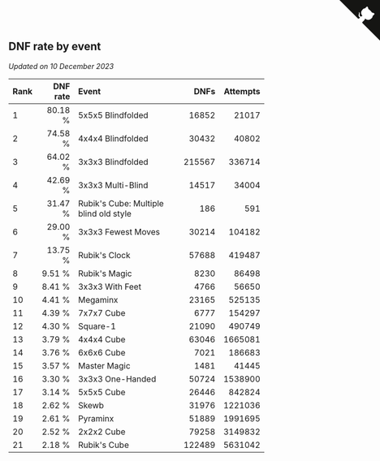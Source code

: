 ## DNF rate by event

*Updated on 10 December 2023*

| Rank | DNF rate | Event | DNFs | Attempts |
| :--- | ---: | :--- | ---: | ---: |
| 1 | 80.18 % | 5x5x5 Blindfolded | 16852 | 21017 |
| 2 | 74.58 % | 4x4x4 Blindfolded | 30432 | 40802 |
| 3 | 64.02 % | 3x3x3 Blindfolded | 215567 | 336714 |
| 4 | 42.69 % | 3x3x3 Multi-Blind | 14517 | 34004 |
| 5 | 31.47 % | Rubik's Cube: Multiple blind old style | 186 | 591 |
| 6 | 29.00 % | 3x3x3 Fewest Moves | 30214 | 104182 |
| 7 | 13.75 % | Rubik's Clock | 57688 | 419487 |
| 8 | 9.51 % | Rubik's Magic | 8230 | 86498 |
| 9 | 8.41 % | 3x3x3 With Feet | 4766 | 56650 |
| 10 | 4.41 % | Megaminx | 23165 | 525135 |
| 11 | 4.39 % | 7x7x7 Cube | 6777 | 154297 |
| 12 | 4.30 % | Square-1 | 21090 | 490749 |
| 13 | 3.79 % | 4x4x4 Cube | 63046 | 1665081 |
| 14 | 3.76 % | 6x6x6 Cube | 7021 | 186683 |
| 15 | 3.57 % | Master Magic | 1481 | 41445 |
| 16 | 3.30 % | 3x3x3 One-Handed | 50724 | 1538900 |
| 17 | 3.14 % | 5x5x5 Cube | 26446 | 842824 |
| 18 | 2.62 % | Skewb | 31976 | 1221036 |
| 19 | 2.61 % | Pyraminx | 51889 | 1991695 |
| 20 | 2.52 % | 2x2x2 Cube | 79258 | 3149832 |
| 21 | 2.18 % | Rubik's Cube | 122489 | 5631042 |


<a href="https://github.com/JustinTimeCuber/wca_statistics" class="github-corner" aria-label="View source on Github"><svg width="80" height="80" viewBox="0 0 250 250" style="fill:#151513; color:#fff; position: absolute; top: 0; border: 0; right: 0;" aria-hidden="true"><path d="M0,0 L115,115 L130,115 L142,142 L250,250 L250,0 Z"></path><path d="M128.3,109.0 C113.8,99.7 119.0,89.6 119.0,89.6 C122.0,82.7 120.5,78.6 120.5,78.6 C119.2,72.0 123.4,76.3 123.4,76.3 C127.3,80.9 125.5,87.3 125.5,87.3 C122.9,97.6 130.6,101.9 134.4,103.2" fill="currentColor" style="transform-origin: 130px 106px;" class="octo-arm"></path><path d="M115.0,115.0 C114.9,115.1 118.7,116.5 119.8,115.4 L133.7,101.6 C136.9,99.2 139.9,98.4 142.2,98.6 C133.8,88.0 127.5,74.4 143.8,58.0 C148.5,53.4 154.0,51.2 159.7,51.0 C160.3,49.4 163.2,43.6 171.4,40.1 C171.4,40.1 176.1,42.5 178.8,56.2 C183.1,58.6 187.2,61.8 190.9,65.4 C194.5,69.0 197.7,73.2 200.1,77.6 C213.8,80.2 216.3,84.9 216.3,84.9 C212.7,93.1 206.9,96.0 205.4,96.6 C205.1,102.4 203.0,107.8 198.3,112.5 C181.9,128.9 168.3,122.5 157.7,114.1 C157.9,116.9 156.7,120.9 152.7,124.9 L141.0,136.5 C139.8,137.7 141.6,141.9 141.8,141.8 Z" fill="currentColor" class="octo-body"></path></svg></a><style>.github-corner:hover .octo-arm{animation:octocat-wave 560ms ease-in-out}@keyframes octocat-wave{0%,100%{transform:rotate(0)}20%,60%{transform:rotate(-25deg)}40%,80%{transform:rotate(10deg)}}@media (max-width:500px){.github-corner:hover .octo-arm{animation:none}.github-corner .octo-arm{animation:octocat-wave 560ms ease-in-out}}</style>
